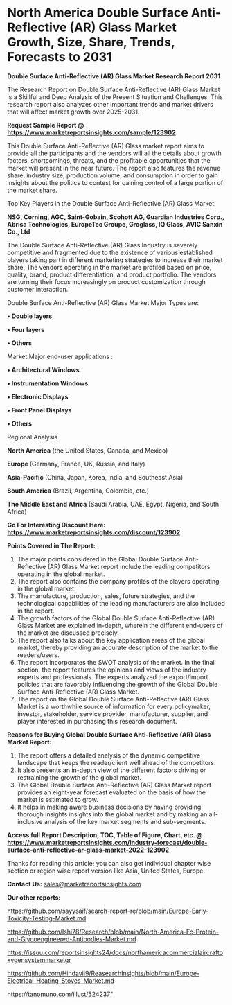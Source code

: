 # North America Double Surface Anti-Reflective (AR) Glass Market Growth, Size, Share, Trends, Forecasts to 2031

<strong>Double Surface Anti-Reflective (AR) Glass Market Research Report 2031</strong>

The Research Report on Double Surface Anti-Reflective (AR) Glass Market is a Skillful and Deep Analysis of the Present Situation and Challenges. This research report also analyzes other important trends and market drivers that will affect market growth over 2025-2031.

<strong>Request Sample Report @ <a href=https://www.marketreportsinsights.com/sample/123902>https://www.marketreportsinsights.com/sample/123902</a></strong>

This Double Surface Anti-Reflective (AR) Glass market report aims to provide all the participants and the vendors will all the details about growth factors, shortcomings, threats, and the profitable opportunities that the market will present in the near future. The report also features the revenue share, industry size, production volume, and consumption in order to gain insights about the politics to contest for gaining control of a large portion of the market share.

Top Key Players in the Double Surface Anti-Reflective (AR) Glass Market:

<strong>NSG, Corning, AGC, Saint-Gobain, Scohott AG, Guardian Industries Corp., Abrisa Technologies, EuropeTec Groupe, Groglass, IQ Glass, AVIC Sanxin Co., Ltd</strong>

The Double Surface Anti-Reflective (AR) Glass Industry is severely competitive and fragmented due to the existence of various established players taking part in different marketing strategies to increase their market share. The vendors operating in the market are profiled based on price, quality, brand, product differentiation, and product portfolio. The vendors are turning their focus increasingly on product customization through customer interaction.

Double Surface Anti-Reflective (AR) Glass Market Major Types are:

<strong>• Double layers

• Four layers

• Others</strong>

Market Major end-user applications :

<strong>• Architectural Windows

• Instrumentation Windows

• Electronic Displays

• Front Panel Displays

• Others</strong>

Regional Analysis

</u><strong><b>North America</b></strong> (the United States, Canada, and Mexico)

<strong><b>Europe </b></strong>(Germany, France, UK, Russia, and Italy)

<strong><b>Asia-Pacific</b></strong> (China, Japan, Korea, India, and Southeast Asia)

<strong><b>South America</b></strong> (Brazil, Argentina, Colombia, etc.)

<strong><b>The Middle East and Africa</b></strong> (Saudi Arabia, UAE, Egypt, Nigeria, and South Africa)

<strong>Go For Interesting Discount Here: <a href=https://www.marketreportsinsights.com/discount/123902>https://www.marketreportsinsights.com/discount/123902</a></strong>

<strong>Points Covered in The Report:</strong>
<ol>
  <li>The major points considered in the Global Double Surface Anti-Reflective (AR) Glass Market report include the leading competitors operating in the global market.</li>
  <li>The report also contains the company profiles of the players operating in the global market.</li>
  <li>The manufacture, production, sales, future strategies, and the technological capabilities of the leading manufacturers are also included in the report.</li>
  <li>The growth factors of the Global Double Surface Anti-Reflective (AR) Glass Market are explained in-depth, wherein the different end-users of the market are discussed precisely.</li>
  <li>The report also talks about the key application areas of the global market, thereby providing an accurate description of the market to the readers/users.</li>
  <li>The report incorporates the SWOT analysis of the market. In the final section, the report features the opinions and views of the industry experts and professionals. The experts analyzed the export/import policies that are favorably influencing the growth of the Global Double Surface Anti-Reflective (AR) Glass Market.</li>
  <li>The report on the Global Double Surface Anti-Reflective (AR) Glass Market is a worthwhile source of information for every policymaker, investor, stakeholder, service provider, manufacturer, supplier, and player interested in purchasing this research document.</li>
</ol>
<strong>Reasons for Buying Global Double Surface Anti-Reflective (AR) Glass Market Report:</strong>

<ol>
  <li>The report offers a detailed analysis of the dynamic competitive landscape that keeps the reader/client well ahead of the competitors.</li>
  <li>It also presents an in-depth view of the different factors driving or restraining the growth of the global market.</li>
  <li>The Global Double Surface Anti-Reflective (AR) Glass Market report provides an eight-year forecast evaluated on the basis of how the market is estimated to grow.</li>
  <li>It helps in making aware business decisions by having providing thorough insights insights into the global market and by making an all-inclusive analysis of the key market segments and sub-segments.</li>
</ol>
<strong>Access full Report Description, TOC, Table of Figure, Chart, etc. @ <a href=https://www.marketreportsinsights.com/industry-forecast/double-surface-anti-reflective-ar-glass-market-2022-123902>https://www.marketreportsinsights.com/industry-forecast/double-surface-anti-reflective-ar-glass-market-2022-123902</a></strong>


Thanks for reading this article; you can also get individual chapter wise section or region wise report version like Asia, United States, Europe.

<strong>Contact Us:</strong>
sales@marketreportsinsights.com

<strong>Our other reports:</strong>

<a href=https://github.com/sayysaif/search-report-re/blob/main/Europe-Early-Toxicity-Testing-Market.md>https://github.com/sayysaif/search-report-re/blob/main/Europe-Early-Toxicity-Testing-Market.md</a>

<a href=https://github.com/Ishi78/Research/blob/main/North-America-Fc-Protein-and-Glycoengineered-Antibodies-Market.md>https://github.com/Ishi78/Research/blob/main/North-America-Fc-Protein-and-Glycoengineered-Antibodies-Market.md</a>

<a href=https://issuu.com/reportsinsights24/docs/northamericacommercialaircraftoxygensystemmarketgr>https://issuu.com/reportsinsights24/docs/northamericacommercialaircraftoxygensystemmarketgr</a>

<a href=https://github.com/Hindavii9/ReasearchInsights/blob/main/Europe-Electrical-Heating-Stoves-Market.md>https://github.com/Hindavii9/ReasearchInsights/blob/main/Europe-Electrical-Heating-Stoves-Market.md</a>

<a href=https://tanomuno.com/illust/524237>https://tanomuno.com/illust/524237</a>"
